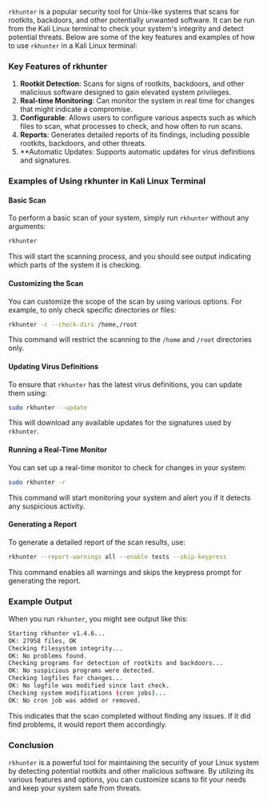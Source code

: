  `rkhunter` is a popular security tool for Unix-like systems that scans for rootkits, backdoors, and other potentially unwanted software. It can be run from the Kali Linux terminal to check your system's integrity and detect potential threats. Below are some of the key features and examples of how to use `rkhunter` in a Kali Linux terminal:

### Key Features of rkhunter

1. **Rootkit Detection**: Scans for signs of rootkits, backdoors, and other malicious software designed to gain elevated system privileges.
2. **Real-time Monitoring**: Can monitor the system in real time for changes that might indicate a compromise.
3. **Configurable**: Allows users to configure various aspects such as which files to scan, what processes to check, and how often to run scans.
4. **Reports**: Generates detailed reports of its findings, including possible rootkits, backdoors, and other threats.
5. **Automatic Updates: Supports automatic updates for virus definitions and signatures.

### Examples of Using rkhunter in Kali Linux Terminal

#### Basic Scan
To perform a basic scan of your system, simply run `rkhunter` without any arguments:
```sh
rkhunter
```
This will start the scanning process, and you should see output indicating which parts of the system it is checking.

#### Customizing the Scan
You can customize the scope of the scan by using various options. For example, to only check specific directories or files:
```sh
rkhunter -c --check-dirs /home,/root
```
This command will restrict the scanning to the `/home` and `/root` directories only.

#### Updating Virus Definitions
To ensure that `rkhunter` has the latest virus definitions, you can update them using:
```sh
sudo rkhunter --update
```
This will download any available updates for the signatures used by `rkhunter`.

#### Running a Real-Time Monitor
You can set up a real-time monitor to check for changes in your system:
```sh
sudo rkhunter -r
```
This command will start monitoring your system and alert you if it detects any suspicious activity.

#### Generating a Report
To generate a detailed report of the scan results, use:
```sh
rkhunter --report-warnings all --enable tests --skip-keypress
```
This command enables all warnings and skips the keypress prompt for generating the report.

### Example Output
When you run `rkhunter`, you might see output like this:
```sh
Starting rkhunter v1.4.6...
OK: 27958 files, OK
Checking filesystem integrity...
OK: No problems found.
Checking programs for detection of rootkits and backdoors...
OK: No suspicious programs were detected.
Checking logfiles for changes...
OK: No logfile was modified since last check.
Checking system modifications (cron jobs)...
OK: No cron job was added or removed.
```
This indicates that the scan completed without finding any issues. If it did find problems, it would report them accordingly.

### Conclusion
`rkhunter` is a powerful tool for maintaining the security of your Linux system by detecting potential rootkits and other malicious software. By utilizing its various features and options, you can customize scans to fit your needs and keep your system safe from threats.

